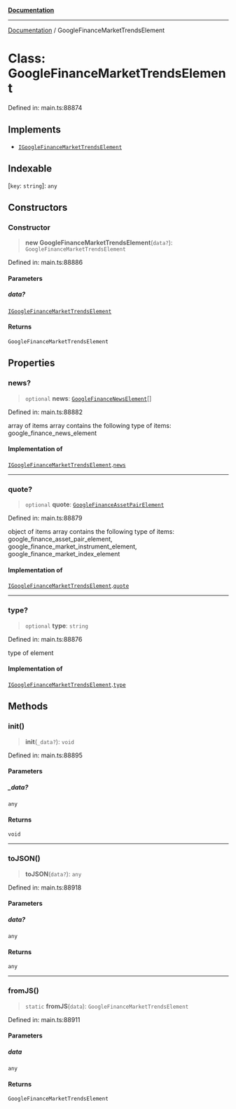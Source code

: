 [**Documentation**](../README.md)

***

[Documentation](../README.md) / GoogleFinanceMarketTrendsElement

# Class: GoogleFinanceMarketTrendsElement

Defined in: main.ts:88874

## Implements

- [`IGoogleFinanceMarketTrendsElement`](../interfaces/IGoogleFinanceMarketTrendsElement.md)

## Indexable

\[`key`: `string`\]: `any`

## Constructors

### Constructor

> **new GoogleFinanceMarketTrendsElement**(`data?`): `GoogleFinanceMarketTrendsElement`

Defined in: main.ts:88886

#### Parameters

##### data?

[`IGoogleFinanceMarketTrendsElement`](../interfaces/IGoogleFinanceMarketTrendsElement.md)

#### Returns

`GoogleFinanceMarketTrendsElement`

## Properties

### news?

> `optional` **news**: [`GoogleFinanceNewsElement`](GoogleFinanceNewsElement.md)[]

Defined in: main.ts:88882

array of items
array contains the following type of items: google_finance_news_element

#### Implementation of

[`IGoogleFinanceMarketTrendsElement`](../interfaces/IGoogleFinanceMarketTrendsElement.md).[`news`](../interfaces/IGoogleFinanceMarketTrendsElement.md#news)

***

### quote?

> `optional` **quote**: [`GoogleFinanceAssetPairElement`](GoogleFinanceAssetPairElement.md)

Defined in: main.ts:88879

object of items
array contains the following type of items: google_finance_asset_pair_element, google_finance_market_instrument_element, google_finance_market_index_element

#### Implementation of

[`IGoogleFinanceMarketTrendsElement`](../interfaces/IGoogleFinanceMarketTrendsElement.md).[`quote`](../interfaces/IGoogleFinanceMarketTrendsElement.md#quote)

***

### type?

> `optional` **type**: `string`

Defined in: main.ts:88876

type of element

#### Implementation of

[`IGoogleFinanceMarketTrendsElement`](../interfaces/IGoogleFinanceMarketTrendsElement.md).[`type`](../interfaces/IGoogleFinanceMarketTrendsElement.md#type)

## Methods

### init()

> **init**(`_data?`): `void`

Defined in: main.ts:88895

#### Parameters

##### \_data?

`any`

#### Returns

`void`

***

### toJSON()

> **toJSON**(`data?`): `any`

Defined in: main.ts:88918

#### Parameters

##### data?

`any`

#### Returns

`any`

***

### fromJS()

> `static` **fromJS**(`data`): `GoogleFinanceMarketTrendsElement`

Defined in: main.ts:88911

#### Parameters

##### data

`any`

#### Returns

`GoogleFinanceMarketTrendsElement`
